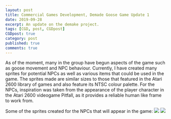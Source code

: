 ```yaml
---
layout: post
title: Commercial Games Development, Demade Goose Game Update 1
date: 2019-09-28
excerpt: An update on the demake project.
tags: [CGD, post, CGDpost]
CGDpost: true
category: post
published: true
comments: true
---
```

As of the moment, many in the group have begun aspects of the game such as goose movement and NPC behaviour. Currently, I have created many sprites for potential NPCs as well as various items that could be used in the game. The sprites made are similar sizes to those that featured in the Atari 2600 library of games and also feature its NTSC colour palette. For the NPCs, inspiration was taken from the appearance of the player character in the Atari 2600 videogame Pitfall, as it provides a reliable human like frame to work from.

Some of the sprites created for the NPCs that will appear in the game:
<a href="https://i.imgur.com/sLgMOfj.png"><img src="https://i.imgur.com/sLgMOfj.png"></a>
<a href="https://i.imgur.com/TH1O6Er.png"><img src="https://i.imgur.com/TH1O6Er.png"></a>